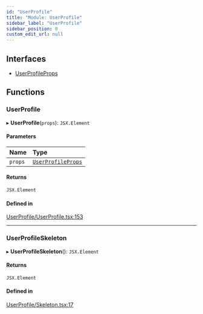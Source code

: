 ```yaml
---
id: "UserProfile"
title: "Module: UserProfile"
sidebar_label: "UserProfile"
sidebar_position: 0
custom_edit_url: null
---
```


## Interfaces

- [UserProfileProps](../interfaces/UserProfile.UserProfileProps.md)

## Functions

### UserProfile

▸ **UserProfile**(`props`): `JSX.Element`

#### Parameters

| Name | Type |
| :------ | :------ |
| `props` | [`UserProfileProps`](../interfaces/UserProfile.UserProfileProps.md) |

#### Returns

`JSX.Element`

#### Defined in

[UserProfile/UserProfile.tsx:153](https://github.com/selfcommunity/community-ui/blob/e8a635a/packages/sc-templates/src/components/UserProfile/UserProfile.tsx#L153)

___

### UserProfileSkeleton

▸ **UserProfileSkeleton**(): `JSX.Element`

#### Returns

`JSX.Element`

#### Defined in

[UserProfile/Skeleton.tsx:17](https://github.com/selfcommunity/community-ui/blob/e8a635a/packages/sc-templates/src/components/UserProfile/Skeleton.tsx#L17)
